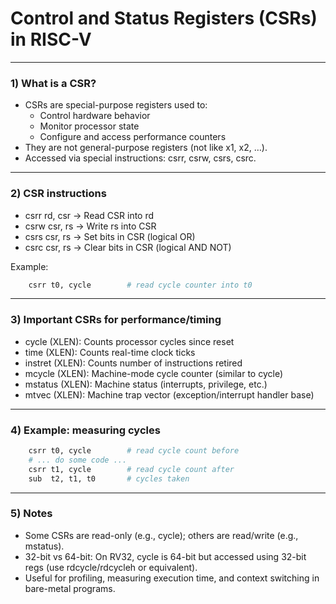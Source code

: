 # Control and Status Registers (CSRs) in RISC-V

---

### 1) What is a CSR?
- CSRs are special-purpose registers used to:
    - Control hardware behavior
    - Monitor processor state
    - Configure and access performance counters
- They are not general-purpose registers (not like x1, x2, …).
- Accessed via special instructions: csrr, csrw, csrs, csrc.

---

### 2) CSR instructions
- csrr rd, csr     -> Read CSR into rd
- csrw csr, rs     -> Write rs into CSR
- csrs csr, rs     -> Set bits in CSR (logical OR)
- csrc csr, rs     -> Clear bits in CSR (logical AND NOT)

Example:
```bash
    csrr t0, cycle        # read cycle counter into t0
```
---
### 3) Important CSRs for performance/timing
- cycle   (XLEN): Counts processor cycles since reset
- time    (XLEN): Counts real-time clock ticks
- instret (XLEN): Counts number of instructions retired
- mcycle  (XLEN): Machine-mode cycle counter (similar to cycle)
- mstatus (XLEN): Machine status (interrupts, privilege, etc.)
- mtvec   (XLEN): Machine trap vector (exception/interrupt handler base)

---

### 4) Example: measuring cycles
```bash
    csrr t0, cycle        # read cycle count before
    # ... do some code ...
    csrr t1, cycle        # read cycle count after
    sub  t2, t1, t0       # cycles taken
```

---

### 5) Notes
- Some CSRs are read-only (e.g., cycle); others are read/write (e.g., mstatus).
- 32-bit vs 64-bit: On RV32, cycle is 64-bit but accessed using 32-bit regs (use rdcycle/rdcycleh or equivalent).
- Useful for profiling, measuring execution time, and context switching in bare-metal programs.
